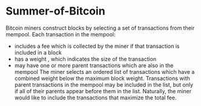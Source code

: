 # Summer-of-Bitcoin   
Bitcoin miners construct blocks by selecting a set of transactions from their mempool. Each transaction in the mempool:
* includes a fee which is collected by the miner if that transaction is included in a block
* has a weight , which indicates the size of the transaction
* may have one or more parent transactions which are also in the mempool
The miner selects an ordered list of transactions which have a combined weight below the maximum block weight. Transactions with parent transactions in the
mempool may be included in the list, but only if all of their parents appear before them in the list.
Naturally, the miner would like to include the transactions that maximize the total fee.
